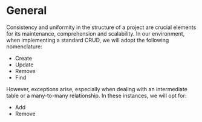 
# General

Consistency and uniformity in the structure of a project are crucial elements for its maintenance, comprehension and scalability. In our environment, when implementing a standard CRUD, we will adopt the following nomenclature:

- Create
- Update
- Remove
- Find

However, exceptions arise, especially when dealing with an intermediate table or a many-to-many relationship. In these instances, we will opt for:

- Add
- Remove
